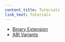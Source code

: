 ```yaml
---
content_title: Tutorials
link_text: Tutorials
---
```


- [Binary Extension](01_binary-extension.md)
- [ABI Variants](02_abi-variants.md)

